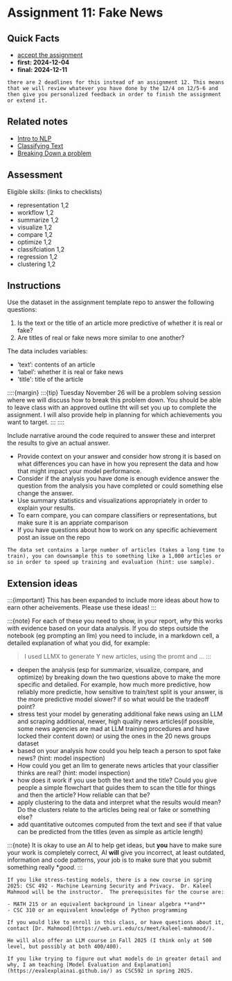 
# Assignment 11: Fake News

## Quick Facts
- [accept the assignment](https://classroom.github.com/a/D1fjut40)
- __first: 2024-12-04__
- __final: 2024-12-11__



```{note}
there are 2 deadlines for this instead of an assignment 12. This means that we will review whatever you have done by the 12/4 on 12/5-6 and then give you personalized feedback in order to finish the assignment or extend it.  
```
<!-- - First feedback: {{ early }}
__Final due date: {{ date }}__ -->


## Related notes

- [Intro to NLP](https://rhodyprog4ds.github.io/BrownFall24/notes/2024-11-19.html)
- [Classifying Text](https://rhodyprog4ds.github.io/BrownFall24/notes/2024-11-21.html)
- [Breaking Down a problem](https://rhodyprog4ds.github.io/BrownFall24/notes/2024-11-26.html)
<!-- - [more text representations](../notes/2023-11-28) -->

## Assessment

Eligible skills: (links to checklists)
- representation 1,2
- workflow 1,2
- summarize 1,2
- visualize 1,2
- compare 1,2
- optimize 1,2
- classifciation 1,2
- regression 1,2
- clustering 1,2


## Instructions

Use the dataset in the assignment template repo to answer the following questions:

1. Is the text or the title of an article more predictive of whether it is real or fake?
1. Are titles of real or fake news more similar to one another?

The data includes variables:
- ‘text’: contents of an article
- ‘label’: whether it is real or fake news
- 'title': title of the article


::::{margin}
:::{tip}
Tuesday November 26 will be a problem solving session where we will discuss how to break this problem down.  You should be able to leave class with an approved outline tht will set you up to complete the assignment.  I will also provide help in planning for which achievements you want to target. 
:::
::::

Include narrative around the code required to answer these and interpret the results to give an actual answer. 
- Provide context on your answer and consider how strong it is based on what differences you can have in how you represent the data and how that might impact your model performance. 
- Consider if the analysis you have done is enough evidence answer the question from the analysis you have completed or could something else change the answer. 
- Use summary statistics and visualizations appropriately in order to explain your results.
- To earn compare, you can compare classifiers or representations, but make sure it is an appriate comparison
- If you have questions about how to work on any specific achievement post an issue on the repo


```{hint}
The data set contains a large number of articles (takes a long time to train), you can downsample this to something like a 1,000 articles or so in order to speed up training and evaluation (hint: use sample).

```

## Extension ideas

:::{important}
This has been expanded to include more ideas about how to earn other acheivements. Please use these ideas! 
:::

:::{note}
For each of these you need to show, in your report, *why* this works with evidence based on your data analysis. If you do steps outside the notebook (eg prompting an llm) you need to include, in a markdown cell, a detailed explanation of what you did, for example:
> I used LLMX to generate Y new articles, using the promt <PROMPT> and ...
:::

- deepen the analysis (esp for summarize, visualize, compare, and optimize) by breaking down the two questions above to make the more specific and detailed. For example, how much more predictive, how reliably more predictie, how sensitive to train/test split is your answer, is the more predictive model slower? if so what would be the tradeoff point? 
- stress test your model by generating additional fake news using an LLM and scraping additional, newer, high quality news articles(if possible, some news agencies are mad at LLM training procedures and have locked their content down) or using the ones in the 20 news groups dataset
- based on your analysis how could you help teach a person to spot fake news? (hint: model inspection)
- How could you get an llm to generate news articles that your classifier thinks are real? (hint: model inspection)
- how does it work if you use both the text and the title? Could you give people a simple flowchart that guides them to scan the title for things and then the article? How reliable can that be? 
- apply clustering to the data and interpret what the results would mean? Do the clusters relate to the articles being real or fake or something else?
- add quantitative outcomes computed from the text and see if that value can be predicted from the titles (even as simple as article length)

:::{note}
It is okay to use an AI to help get ideas, but **you** have to make sure your work is completely correct, AI **will** give you incorrect, at least outdated, information and code patterns, your job is to make sure that you submit something really **good*.
:::


```{tip}
If you like stress-testing models, there is a new course in spring 2025: CSC 492 - Machine Learning Security and Privacy.  Dr. Kaleel Mahmood will be the instructor.  The prerequisites for the course are:

- MATH 215 or an equivalent background in linear algebra **and** 
- CSC 310 or an equivalent knowledge of Python programming

If you would like to enroll in this class, or have questions about it, contact [Dr. Mahmood](https://web.uri.edu/cs/meet/kaleel-mahmood/).

He will also offer an LLM course in Fall 2025 (I think only at 500 level, but possibly at both 400/400). 

If you like trying to figure out what models do in greater detail and why, I am teaching [Model Evaluation and Explanation](https://evalexplainai.github.io/) as CSC592 in spring 2025. 
```
